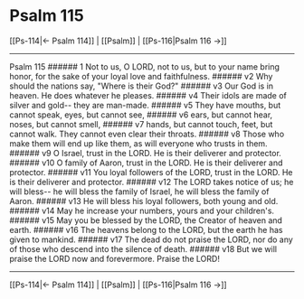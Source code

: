 # Psalm 115

[[Ps-114|← Psalm 114]] | [[Psalm]] | [[Ps-116|Psalm 116 →]]
***

Psalm 115 ###### 1 Not to us, O LORD, not to us, but to your name bring honor, for the sake of your loyal love and faithfulness. ###### v2 Why should the nations say, "Where is their God?" ###### v3 Our God is in heaven. He does whatever he pleases. ###### v4 Their idols are made of silver and gold-- they are man-made. ###### v5 They have mouths, but cannot speak, eyes, but cannot see, ###### v6 ears, but cannot hear, noses, but cannot smell, ###### v7 hands, but cannot touch, feet, but cannot walk. They cannot even clear their throats. ###### v8 Those who make them will end up like them, as will everyone who trusts in them. ###### v9 O Israel, trust in the LORD. He is their deliverer and protector. ###### v10 O family of Aaron, trust in the LORD. He is their deliverer and protector. ###### v11 You loyal followers of the LORD, trust in the LORD. He is their deliverer and protector. ###### v12 The LORD takes notice of us; he will bless-- he will bless the family of Israel, he will bless the family of Aaron. ###### v13 He will bless his loyal followers, both young and old. ###### v14 May he increase your numbers, yours and your children's. ###### v15 May you be blessed by the LORD, the Creator of heaven and earth. ###### v16 The heavens belong to the LORD, but the earth he has given to mankind. ###### v17 The dead do not praise the LORD, nor do any of those who descend into the silence of death. ###### v18 But we will praise the LORD now and forevermore. Praise the LORD!

***
[[Ps-114|← Psalm 114]] | [[Psalm]] | [[Ps-116|Psalm 116 →]]
